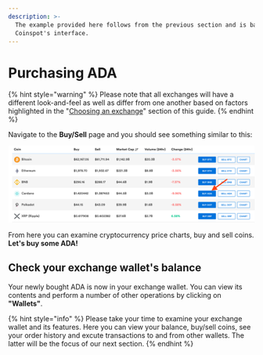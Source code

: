 ```yaml
---
description: >-
  The example provided here follows from the previous section and is based on
  Coinspot's interface.
---
```


# Purchasing ADA

{% hint style="warning" %}
Please note that all exchanges will have a different look-and-feel as well as differ from one another based on factors highlighted in the "[Choosing an exchange](choosing-an-exchange.md)" section of this guide. 
{% endhint %}

Navigate to the **Buy/Sell** page and you should see something similar to this:

![](.gitbook/assets/copinspot_buy_sell_page.png)

From here you can examine cryptocurrency price charts, buy and sell coins. **Let's buy some ADA!**

## **Check your exchange wallet's balance**

Your newly bought ADA is now in your exchange wallet. You can view its contents and perform a number of other operations by clicking on **"Wallets"**.

{% hint style="info" %}
Please take your time to examine your exchange wallet and its features. Here you can view your balance, buy/sell coins, see your order history and excute transactions to and from other wallets. The latter will be the focus of our next section. 
{% endhint %}

